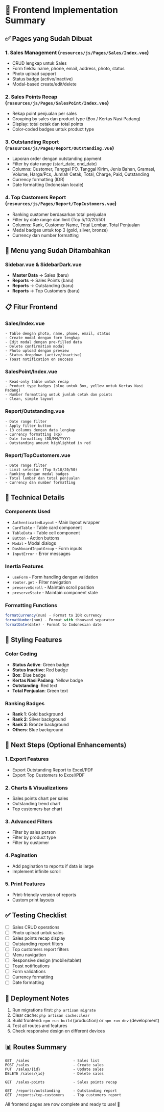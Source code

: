 # 🎨 Frontend Implementation Summary

## ✅ Pages yang Sudah Dibuat

### 1. **Sales Management** (`resources/js/Pages/Sales/Index.vue`)
- CRUD lengkap untuk Sales
- Form fields: name, phone, email, address, photo, status
- Photo upload support
- Status badge (active/inactive)
- Modal-based create/edit/delete

### 2. **Sales Points Recap** (`resources/js/Pages/SalesPoint/Index.vue`)
- Rekap point penjualan per sales
- Grouping by sales dan product type (Box / Kertas Nasi Padang)
- Display: total cetak dan total points
- Color-coded badges untuk product type

### 3. **Outstanding Report** (`resources/js/Pages/Report/Outstanding.vue`)
- Laporan order dengan outstanding payment
- Filter by date range (start_date, end_date)
- Columns: Customer, Tanggal PO, Tanggal Kirim, Jenis Bahan, Gramasi, Volume, Harga/Pcs, Jumlah Cetak, Total, Charge, Paid, Outstanding
- Currency formatting (IDR)
- Date formatting (Indonesian locale)

### 4. **Top Customers Report** (`resources/js/Pages/Report/TopCustomers.vue`)
- Ranking customer berdasarkan total penjualan
- Filter by date range dan limit (Top 5/10/20/50)
- Columns: Rank, Customer Name, Total Lembar, Total Penjualan
- Medal badges untuk top 3 (gold, silver, bronze)
- Currency dan number formatting

## 🎯 Menu yang Sudah Ditambahkan

### Sidebar.vue & SidebarDark.vue
- **Master Data** → Sales (baru)
- **Reports** → Sales Points (baru)
- **Reports** → Outstanding (baru)
- **Reports** → Top Customers (baru)

## 📋 Fitur Frontend

### Sales/Index.vue
```
- Table dengan photo, name, phone, email, status
- Create modal dengan form lengkap
- Edit modal dengan pre-filled data
- Delete confirmation modal
- Photo upload dengan preview
- Status dropdown (active/inactive)
- Toast notification on success
```

### SalesPoint/Index.vue
```
- Read-only table untuk recap
- Product type badges (blue untuk Box, yellow untuk Kertas Nasi Padang)
- Number formatting untuk jumlah cetak dan points
- Clean, simple layout
```

### Report/Outstanding.vue
```
- Date range filter
- Apply filter button
- 13 columns dengan data lengkap
- Currency formatting (Rp)
- Date formatting (DD/MM/YYYY)
- Outstanding amount highlighted in red
```

### Report/TopCustomers.vue
```
- Date range filter
- Limit selector (Top 5/10/20/50)
- Ranking dengan medal badges
- Total lembar dan total penjualan
- Currency dan number formatting
```

## 🔧 Technical Details

### Components Used
- `AuthenticatedLayout` - Main layout wrapper
- `CardTable` - Table card component
- `TableData` - Table cell component
- `Button` - Action buttons
- `Modal` - Modal dialogs
- `DashboardInputGroup` - Form inputs
- `InputError` - Error messages

### Inertia Features
- `useForm` - Form handling dengan validation
- `router.get` - Filter navigation
- `preserveScroll` - Maintain scroll position
- `preserveState` - Maintain component state

### Formatting Functions
```javascript
formatCurrency(num) - Format to IDR currency
formatNumber(num) - Format with thousand separator
formatDate(date) - Format to Indonesian date
```

## 🎨 Styling Features

### Color Coding
- **Status Active**: Green badge
- **Status Inactive**: Red badge
- **Box**: Blue badge
- **Kertas Nasi Padang**: Yellow badge
- **Outstanding**: Red text
- **Total Penjualan**: Green text

### Ranking Badges
- **Rank 1**: Gold background
- **Rank 2**: Silver background
- **Rank 3**: Bronze background
- **Others**: Blue background

## 📝 Next Steps (Optional Enhancements)

### 1. Export Features
- Export Outstanding Report to Excel/PDF
- Export Top Customers to Excel/PDF

### 2. Charts & Visualizations
- Sales points chart per sales
- Outstanding trend chart
- Top customers bar chart

### 3. Advanced Filters
- Filter by sales person
- Filter by product type
- Filter by customer

### 4. Pagination
- Add pagination to reports if data is large
- Implement infinite scroll

### 5. Print Features
- Print-friendly version of reports
- Custom print layouts

## ✅ Testing Checklist

- [ ] Sales CRUD operations
- [ ] Photo upload untuk sales
- [ ] Sales points recap display
- [ ] Outstanding report filters
- [ ] Top customers report filters
- [ ] Menu navigation
- [ ] Responsive design (mobile/tablet)
- [ ] Toast notifications
- [ ] Form validations
- [ ] Currency formatting
- [ ] Date formatting

## 🚀 Deployment Notes

1. Run migrations first: `php artisan migrate`
2. Clear cache: `php artisan cache:clear`
3. Build frontend: `npm run build` (production) or `npm run dev` (development)
4. Test all routes and features
5. Check responsive design on different devices

## 📊 Routes Summary

```
GET  /sales                    - Sales list
POST /sales                    - Create sales
PUT  /sales/{id}               - Update sales
DELETE /sales/{id}             - Delete sales

GET  /sales-points             - Sales points recap

GET  /reports/outstanding      - Outstanding report
GET  /reports/top-customers    - Top customers report
```

All frontend pages are now complete and ready to use! 🎉
